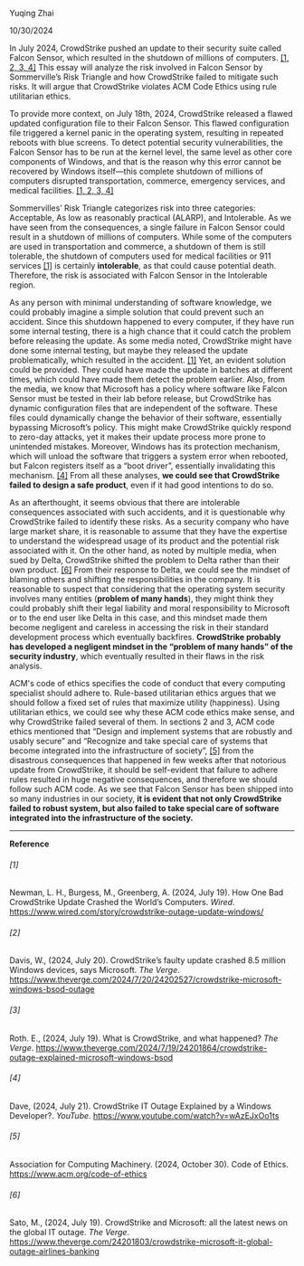 Yuqing Zhai

10/30/2024



In July 2024, CrowdStrike pushed an update to their security suite called Falcon Sensor, which resulted in the shutdown of millions of computers. [[1, 2, 3, 4]](#1) This essay will analyze the risk involved in Falcon Sensor by Sommerville’s Risk Triangle and how CrowdStrike failed to mitigate such risks. It will argue that CrowdStrike violates ACM Code Ethics using rule utilitarian ethics.

To provide more context, on July 18th, 2024, CrowdStrike released a flawed updated configuration file to their Falcon Sensor. This flawed configuration file triggered a kernel panic in the operating system, resulting in repeated reboots with blue screens. To detect potential security vulnerabilities, the Falcon Sensor has to be run at the kernel level, the same level as other core components of Windows, and that is the reason why this error cannot be recovered by Windows itself—this complete shutdown of millions of computers disrupted transportation, commerce, emergency services, and medical facilities. [[1, 2, 3, 4]](#1)

Sommervilles’ Risk Triangle categorizes risk into three categories: Acceptable, As low as reasonably practical (ALARP), and Intolerable. As we have seen from the consequences, a single failure in Falcon Sensor could result in a shutdown of millions of computers. While some of the computers are used in transportation and commerce, a shutdown of them is still tolerable, the shutdown of computers used for medical facilities or 911 services [[1]](#1) is certainly **intolerable**, as that could cause potential death. Therefore, the risk is associated with Falcon Sensor in the Intolerable region. 

As any person with minimal understanding of software knowledge, we could probably imagine a simple solution that could prevent such an accident. Since this shutdown happened to every computer, if they have run some internal testing, there is a high chance that it could catch the problem before releasing the update. As some media noted, CrowdStrike might have done some internal testing, but maybe they released the update problematically, which resulted in the accident. [[1]](#1) Yet, an evident solution could be provided. They could have made the update in batches at different times, which could have made them detect the problem earlier. Also, from the media, we know that Microsoft has a policy where software like Falcon Sensor must be tested in their lab before release, but CrowdStrike has dynamic configuration files that are independent of the software. These files could dynamically change the behavior of their software, essentially bypassing Microsoft’s policy. This might make CrowdStrike quickly respond to zero-day attacks, yet it makes their update process more prone to unintended mistakes. Moreover, Windows has its protection mechanism, which will unload the software that triggers a system error when rebooted, but Falcon registers itself as a “boot driver”, essentially invalidating this mechanism. [[4]](#4) From all these analyses, **we could see that CrowdStrike failed to design a safe product**, even if it had good intentions to do so.

As an afterthought, it seems obvious that there are intolerable consequences associated with such accidents, and it is questionable why CrowdStrike failed to identify these risks. As a security company who have large market share, it is reasonable to assume that they have the expertise to understand the widespread usage of its product and the potential risk associated with it. On the other hand, as noted by multiple media, when sued by Delta, CrowdStrike shifted the problem to Delta rather than their own product. [[6]](#6) From their response to Delta, we could see the mindset of blaming others and shifting the responsibilities in the company. It is reasonable to suspect that considering that the operating system security involves many entities (**problem of many hands**), they might think they could probably shift their legal liability and moral responsibility to Microsoft or to the end user like Delta in this case, and this mindset made them become negligent and careless in accessing the risk in their standard development process which eventually backfires. **CrowdStrike probably has developed a negligent mindset in the “problem of many hands” of the security industry**, which eventually resulted in their flaws in the risk analysis.

ACM's code of ethics specifies the code of conduct that every computing specialist should adhere to. Rule-based utilitarian ethics argues that we should follow a fixed set of rules that maximize utility (happiness). Using utilitarian ethics, we could see why these ACM code ethics make sense, and why CrowdStrike failed several of them. In sections 2 and 3, ACM code ethics mentioned that “Design and implement systems that are robustly and usably secure” and “Recognize and take special care of systems that become integrated into the infrastructure of society”, [[5]](#5) from the disastrous consequences that happened in few weeks after that notorious update from CrowdStrike, it should be self-evident that failure to adhere rules resulted in huge negative consequences, and therefore we should follow such ACM code. As we see that Falcon Sensor has been shipped into so many industries in our society, **it is evident that not only CrowdStrike failed to robust system, but also failed to take special care of software integrated into the infrastructure of the society.**



<div name="page-break"></div>

---

**Reference**

###### [1]

Newman, L. H., Burgess, M., Greenberg, A. (2024, July 19). How One Bad CrowdStrike Update Crashed the World’s Computers. *Wired*. https://www.wired.com/story/crowdstrike-outage-update-windows/

###### [2]

Davis, W., (2024, July 20). CrowdStrike’s faulty update crashed 8.5 million Windows devices, says Microsoft. *The Verge*. https://www.theverge.com/2024/7/20/24202527/crowdstrike-microsoft-windows-bsod-outage

###### [3]

Roth. E., (2024, July 19). What is CrowdStrike, and what happened? *The Verge*. https://www.theverge.com/2024/7/19/24201864/crowdstrike-outage-explained-microsoft-windows-bsod

###### [4]

Dave, (2024, July 21). CrowdStrike IT Outage Explained by a Windows Developer?. *YouTube*. https://www.youtube.com/watch?v=wAzEJxOo1ts

###### [5]

Association for Computing Machinery. (2024, October 30). Code of Ethics. https://www.acm.org/code-of-ethics

###### [6]

Sato, M., (2024, July 19). CrowdStrike and Microsoft: all the latest news on the global IT outage. *The Verge*. https://www.theverge.com/24201803/crowdstrike-microsoft-it-global-outage-airlines-banking

